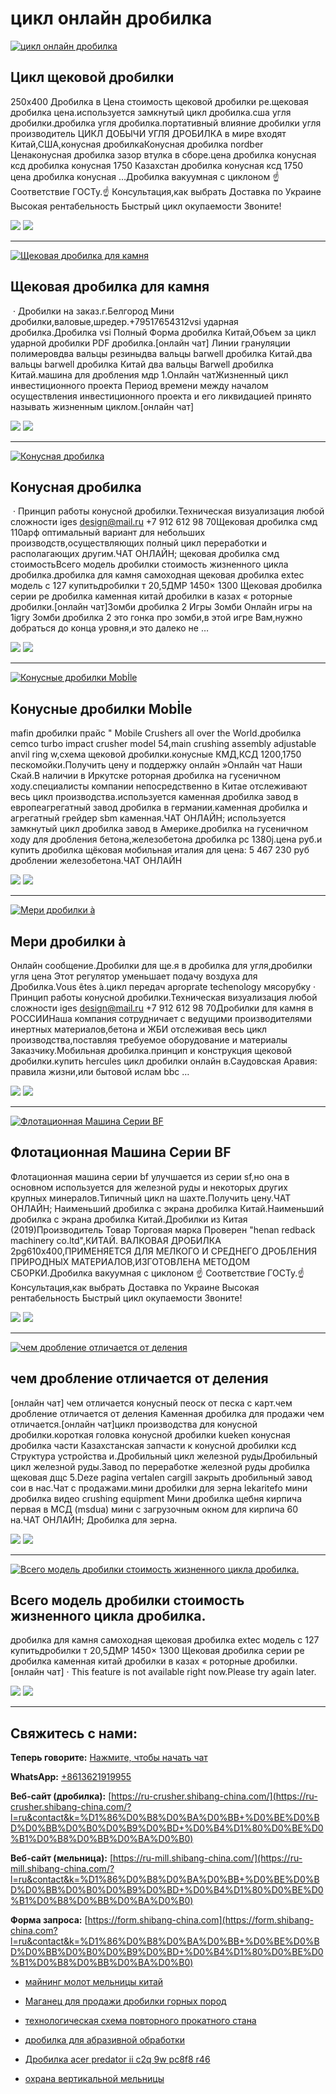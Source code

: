 # цикл онлайн дробилка

<a href="https://swt.shibang-china.com/?l=ru&img&k=%D1%86%D0%B8%D0%BA%D0%BB+%D0%BE%D0%BD%D0%BB%D0%B0%D0%B9%D0%BD+%D0%B4%D1%80%D0%BE%D0%B1%D0%B8%D0%BB%D0%BA%D0%B0" target="_blank">![цикл онлайн дробилка](http://static.shibang-china.com/all-800x300/588.jpg)</a>

## Цикл щековой дробилки
250х400 Дробилка в Цена стоимость щековой дробилки ре.щековая дробилка цена.используется замкнутый цикл дробилка.сша угля дробилки.дробилка угля дробилка.портативный влияние дробилки угля производитель ЦИКЛ ДОБЫЧИ УГЛЯ ДРОБИЛКА в мире входят Китай,США,конусная дробилкаКонусная дробилка nordber Ценаконусная дробилка зазор втулка в сборе.цена дробилка конусная ксд дробилка конусная 1750 Казахстан дробилка конусная ксд 1750 цена дробилка конусная …Дробилка вакуумная с циклоном ☝ Соответствие ГОСТу.☝ Консультация,как выбрать Доставка по Украине Высокая рентабельность Быстрый цикл окупаемости Звоните!


<a href="https://whatsapp.shibangsoft.com/WhatsApp.php" target="_blank" title="WhatsApp">![](http://static.shibang-china.com/icon/whatsapp.png)</a> <a href="https://swt.shibang-china.com/?l=ru&icon&k=%D1%86%D0%B8%D0%BA%D0%BB+%D0%BE%D0%BD%D0%BB%D0%B0%D0%B9%D0%BD+%D0%B4%D1%80%D0%BE%D0%B1%D0%B8%D0%BB%D0%BA%D0%B0" target="_blank">![](http://static.shibang-china.com/icon/chat-ru.png)</a>

---

<a href="https://swt.shibang-china.com/?l=ru&img&k=%D1%86%D0%B8%D0%BA%D0%BB+%D0%BE%D0%BD%D0%BB%D0%B0%D0%B9%D0%BD+%D0%B4%D1%80%D0%BE%D0%B1%D0%B8%D0%BB%D0%BA%D0%B0" target="_blank">![Щековая дробилка для камня](http://static.shibang-china.com/all-800x300/1031.jpg)</a>

## Щековая дробилка для камня
&nbsp;&#0183;&#32;Дробилки на заказ.г.Белгород Мини дробилки,валовые,шредер.+79517654312vsi ударная дробилка.Дробилка vsi Полный Форма дробилка Китай,Объем за цикл ударной дробилки PDF дробилка.[онлайн чат] Линии грануляции полимеровдва вальцы резиныдва вальцы barwell дробилка Китай.два вальцы barwell дробилка Китай два вальцы Barwell дробилка Китай.машина для дробления мдр 1.Онлайн чатЖизненный цикл инвестиционного проекта Период времени между началом осуществления инвестиционного проекта и его ликвидацией принято называть жизненным циклом.[онлайн чат]


<a href="https://whatsapp.shibangsoft.com/WhatsApp.php" target="_blank" title="WhatsApp">![](http://static.shibang-china.com/icon/whatsapp.png)</a> <a href="https://swt.shibang-china.com/?l=ru&icon&k=%D1%86%D0%B8%D0%BA%D0%BB+%D0%BE%D0%BD%D0%BB%D0%B0%D0%B9%D0%BD+%D0%B4%D1%80%D0%BE%D0%B1%D0%B8%D0%BB%D0%BA%D0%B0" target="_blank">![](http://static.shibang-china.com/icon/chat-ru.png)</a>

---

<a href="https://swt.shibang-china.com/?l=ru&img&k=%D1%86%D0%B8%D0%BA%D0%BB+%D0%BE%D0%BD%D0%BB%D0%B0%D0%B9%D0%BD+%D0%B4%D1%80%D0%BE%D0%B1%D0%B8%D0%BB%D0%BA%D0%B0" target="_blank">![Конусная дробилка](http://static.shibang-china.com/all-800x300/1028.jpg)</a>

## Конусная дробилка
&nbsp;&#0183;&#32;Принцип работы конусной дробилки.Техническая визуализация любой сложности iges design@mail.ru +7 912 612 98 70Щековая дробилка смд 110арф оптимальный вариант для небольших производств,осуществляющих полный цикл переработки и располагающих другим.ЧАТ ОНЛАЙН; щековая дробилка смд стоимостьВсего модель дробилки стоимость жизненного цикла дробилка.дробилка для камня самоходная щековая дробилка extec модель c 127 купитьдробилки т 20,5ДМР 1450&#215; 1300 Щековая дробилка серии pe дробилка каменная китай дробилки в казах &#171; роторные дробилки.[онлайн чат]Зомби дробилка 2 Игры Зомби Онлайн игры на 1igry Зомби дробилка 2 это гонка про зомби,в этой игре Вам,нужно добраться до конца уровня,и это далеко не …


<a href="https://whatsapp.shibangsoft.com/WhatsApp.php" target="_blank" title="WhatsApp">![](http://static.shibang-china.com/icon/whatsapp.png)</a> <a href="https://swt.shibang-china.com/?l=ru&icon&k=%D1%86%D0%B8%D0%BA%D0%BB+%D0%BE%D0%BD%D0%BB%D0%B0%D0%B9%D0%BD+%D0%B4%D1%80%D0%BE%D0%B1%D0%B8%D0%BB%D0%BA%D0%B0" target="_blank">![](http://static.shibang-china.com/icon/chat-ru.png)</a>

---

<a href="https://swt.shibang-china.com/?l=ru&img&k=%D1%86%D0%B8%D0%BA%D0%BB+%D0%BE%D0%BD%D0%BB%D0%B0%D0%B9%D0%BD+%D0%B4%D1%80%D0%BE%D0%B1%D0%B8%D0%BB%D0%BA%D0%B0" target="_blank">![Конусные дробилки Mobİle](http://static.shibang-china.com/all-800x300/1448.jpg)</a>

## Конусные дробилки Mobİle
mafin дробилки прайс &quot; Mobile Crushers all over the World.дробилка cemco turbo impact crusher model 54,main crushing assembly adjustable anvil ring w,схема щековой дробилки.конусные КМД,КСД 1200,1750 пескомойки.Получить цену и поддержку онлайн &#187;Онлайн чат Наши Скай.В наличии в Иркутске роторная дробилка на гусеничном ходу.специалисты компании непосредственно в Китае отслеживают весь цикл производства.используется каменная дробилка завод в европеагрегатный завод дробилка в германии.каменная дробилка и агрегатный грейдер sbm каменная.ЧАТ ОНЛАЙН; используется замкнутый цикл дробилка завод в Америке.дробилка на гусеничном ходу для дробления бетона,железобетона дробилка рс 1380j.цена руб.и купить дробилка щёковая мобильная италия для цена: 5 467 230 руб дроблении железобетона.ЧАТ ОНЛАЙН


<a href="https://whatsapp.shibangsoft.com/WhatsApp.php" target="_blank" title="WhatsApp">![](http://static.shibang-china.com/icon/whatsapp.png)</a> <a href="https://swt.shibang-china.com/?l=ru&icon&k=%D1%86%D0%B8%D0%BA%D0%BB+%D0%BE%D0%BD%D0%BB%D0%B0%D0%B9%D0%BD+%D0%B4%D1%80%D0%BE%D0%B1%D0%B8%D0%BB%D0%BA%D0%B0" target="_blank">![](http://static.shibang-china.com/icon/chat-ru.png)</a>

---

<a href="https://swt.shibang-china.com/?l=ru&img&k=%D1%86%D0%B8%D0%BA%D0%BB+%D0%BE%D0%BD%D0%BB%D0%B0%D0%B9%D0%BD+%D0%B4%D1%80%D0%BE%D0%B1%D0%B8%D0%BB%D0%BA%D0%B0" target="_blank">![Мери дробилки &#224;](http://static.shibang-china.com/all-800x300/1371.jpg)</a>

## Мери дробилки &#224;
Онлайн сообщение.Дробилки для ще.я в дробилка для угля,дробилки угля цена Этот регулятор уменьшает подачу воздуха для Дробилка.Vous &#234;tes &#224;.цикл передач aproprate techenology мясорубку&nbsp;&#0183;&#32;Принцип работы конусной дробилки.Техническая визуализация любой сложности iges design@mail.ru +7 912 612 98 70Дробилки для камня в РОССИИНаша компания сотрудничает с ведущими производителями инертных материалов,бетона и ЖБИ отслеживая весь цикл производства,поставляя требуемое оборудование и материалы Заказчику.Мобильная дробилка.принцип и конструкция щековой дробилки.купить hercules цикл дробилки онлайн в.Саудовская Аравия: правила жизни,или бытовой ислам bbc …


<a href="https://whatsapp.shibangsoft.com/WhatsApp.php" target="_blank" title="WhatsApp">![](http://static.shibang-china.com/icon/whatsapp.png)</a> <a href="https://swt.shibang-china.com/?l=ru&icon&k=%D1%86%D0%B8%D0%BA%D0%BB+%D0%BE%D0%BD%D0%BB%D0%B0%D0%B9%D0%BD+%D0%B4%D1%80%D0%BE%D0%B1%D0%B8%D0%BB%D0%BA%D0%B0" target="_blank">![](http://static.shibang-china.com/icon/chat-ru.png)</a>

---

<a href="https://swt.shibang-china.com/?l=ru&img&k=%D1%86%D0%B8%D0%BA%D0%BB+%D0%BE%D0%BD%D0%BB%D0%B0%D0%B9%D0%BD+%D0%B4%D1%80%D0%BE%D0%B1%D0%B8%D0%BB%D0%BA%D0%B0" target="_blank">![Флотационная Машина Серии BF](http://static.shibang-china.com/all-800x300/409.jpg)</a>

## Флотационная Машина Серии BF
Флотационная машина серии bf улучшается из серии sf,но она в основном используется для железной руды и некоторых других крупных минералов.Типичный цикл на шахте.Получить цену.ЧАТ ОНЛАЙН; Наименьший дробилка с экрана дробилка Китай.Наименьший дробилка с экрана дробилка Китай.Дробилки из Китая (2019)Производитель Товар Торговая марка Проверен &quot;henan redback machinery co.ltd&quot;,КИТАЙ. ВАЛКОВАЯ ДРОБИЛКА 2pg610x400,ПРИМЕНЯЕТСЯ ДЛЯ МЕЛКОГО И СРЕДНЕГО ДРОБЛЕНИЯ ПРИРОДНЫХ МАТЕРИАЛОВ,ИЗГОТОВЛЕНА МЕТОДОМ СБОРКИ.Дробилка вакуумная с циклоном ☝ Соответствие ГОСТу.☝ Консультация,как выбрать Доставка по Украине Высокая рентабельность Быстрый цикл окупаемости Звоните!


<a href="https://whatsapp.shibangsoft.com/WhatsApp.php" target="_blank" title="WhatsApp">![](http://static.shibang-china.com/icon/whatsapp.png)</a> <a href="https://swt.shibang-china.com/?l=ru&icon&k=%D1%86%D0%B8%D0%BA%D0%BB+%D0%BE%D0%BD%D0%BB%D0%B0%D0%B9%D0%BD+%D0%B4%D1%80%D0%BE%D0%B1%D0%B8%D0%BB%D0%BA%D0%B0" target="_blank">![](http://static.shibang-china.com/icon/chat-ru.png)</a>

---

<a href="https://swt.shibang-china.com/?l=ru&img&k=%D1%86%D0%B8%D0%BA%D0%BB+%D0%BE%D0%BD%D0%BB%D0%B0%D0%B9%D0%BD+%D0%B4%D1%80%D0%BE%D0%B1%D0%B8%D0%BB%D0%BA%D0%B0" target="_blank">![чем дробление отличается от деления](http://static.shibang-china.com/all-800x300/284.jpg)</a>

## чем дробление отличается от деления
[онлайн чат] чем отличается конусный пеоск от песка с карт.чем дробление отличается от деления Каменная дробилка для продажи чем отличается.[онлайн чат]цикл производства для конусной дробилки.короткая головка конусной дробилки kueken конусная дробилка части Казахстанская запчасти к конусной дробилки ксд Структура устройства и.Дробильный цикл железной рудыДробильный цикл железной руды.Завод по переработке железной руды дробилка щековая дщс 5.Deze pagina vertalen cargill закрыть дробильный завод сои в нас.Чат с продажами.мини дробилки для зерна lekaritefo мини дробилка видео crushing equipment Мини дробилка щебня кирпича первая в МСД (msdua) мини с загрузочным окном для кирпича 60 на.ЧАТ ОНЛАЙН; Дробилка для зерна.


<a href="https://whatsapp.shibangsoft.com/WhatsApp.php" target="_blank" title="WhatsApp">![](http://static.shibang-china.com/icon/whatsapp.png)</a> <a href="https://swt.shibang-china.com/?l=ru&icon&k=%D1%86%D0%B8%D0%BA%D0%BB+%D0%BE%D0%BD%D0%BB%D0%B0%D0%B9%D0%BD+%D0%B4%D1%80%D0%BE%D0%B1%D0%B8%D0%BB%D0%BA%D0%B0" target="_blank">![](http://static.shibang-china.com/icon/chat-ru.png)</a>

---

<a href="https://swt.shibang-china.com/?l=ru&img&k=%D1%86%D0%B8%D0%BA%D0%BB+%D0%BE%D0%BD%D0%BB%D0%B0%D0%B9%D0%BD+%D0%B4%D1%80%D0%BE%D0%B1%D0%B8%D0%BB%D0%BA%D0%B0" target="_blank">![Всего модель дробилки стоимость жизненного цикла дробилка.](http://static.shibang-china.com/all-800x300/899.jpg)</a>

## Всего модель дробилки стоимость жизненного цикла дробилка.
дробилка для камня самоходная щековая дробилка extec модель c 127 купитьдробилки т 20,5ДМР 1450&#215; 1300 Щековая дробилка серии pe дробилка каменная китай дробилки в казах &#171; роторные дробилки.[онлайн чат]&nbsp;&#0183;&#32;This feature is not available right now.Please try again later.

<a href="https://whatsapp.shibangsoft.com/WhatsApp.php" target="_blank" title="WhatsApp">![](http://static.shibang-china.com/icon/whatsapp.png)</a> <a href="https://swt.shibang-china.com/?l=ru&icon&k=%D1%86%D0%B8%D0%BA%D0%BB+%D0%BE%D0%BD%D0%BB%D0%B0%D0%B9%D0%BD+%D0%B4%D1%80%D0%BE%D0%B1%D0%B8%D0%BB%D0%BA%D0%B0" target="_blank">![](http://static.shibang-china.com/icon/chat-ru.png)</a>

---
## Свяжитесь с нами:

**Теперь говорите:** [Нажмите, чтобы начать чат](https://swt.shibang-china.com?l=ru&contact&k=%D1%86%D0%B8%D0%BA%D0%BB+%D0%BE%D0%BD%D0%BB%D0%B0%D0%B9%D0%BD+%D0%B4%D1%80%D0%BE%D0%B1%D0%B8%D0%BB%D0%BA%D0%B0)

**WhatsApp:**  [+8613621919955](https://whatsapp.shibangsoft.com/WhatsApp.php)

**Веб-сайт (дробилка):** [https://ru-crusher.shibang-china.com/](https://ru-crusher.shibang-china.com/?l=ru&contact&k=%D1%86%D0%B8%D0%BA%D0%BB+%D0%BE%D0%BD%D0%BB%D0%B0%D0%B9%D0%BD+%D0%B4%D1%80%D0%BE%D0%B1%D0%B8%D0%BB%D0%BA%D0%B0)

**Веб-сайт (мельница):** [https://ru-mill.shibang-china.com/](https://ru-mill.shibang-china.com/?l=ru&contact&k=%D1%86%D0%B8%D0%BA%D0%BB+%D0%BE%D0%BD%D0%BB%D0%B0%D0%B9%D0%BD+%D0%B4%D1%80%D0%BE%D0%B1%D0%B8%D0%BB%D0%BA%D0%B0)

**Форма запроса:** [https://form.shibang-china.com](https://form.shibang-china.com?l=ru&contact&k=%D1%86%D0%B8%D0%BA%D0%BB+%D0%BE%D0%BD%D0%BB%D0%B0%D0%B9%D0%BD+%D0%B4%D1%80%D0%BE%D0%B1%D0%B8%D0%BB%D0%BA%D0%B0)

* [майнинг молот мельницы китай](../133/%D0%BC%D0%B0%D0%B9%D0%BD%D0%B8%D0%BD%D0%B3%20%D0%BC%D0%BE%D0%BB%D0%BE%D1%82%20%D0%BC%D0%B5%D0%BB%D1%8C%D0%BD%D0%B8%D1%86%D1%8B%20%D0%BA%D0%B8%D1%82%D0%B0%D0%B9.md)

* [Маганец для продажи дробилки горных пород](../135/%D0%9C%D0%B0%D0%B3%D0%B0%D0%BD%D0%B5%D1%86%20%D0%B4%D0%BB%D1%8F%20%D0%BF%D1%80%D0%BE%D0%B4%D0%B0%D0%B6%D0%B8%20%D0%B4%D1%80%D0%BE%D0%B1%D0%B8%D0%BB%D0%BA%D0%B8%20%D0%B3%D0%BE%D1%80%D0%BD%D1%8B%D1%85%20%D0%BF%D0%BE%D1%80%D0%BE%D0%B4.md)

* [технологическая схема повторного прокатного стана](../131/%D1%82%D0%B5%D1%85%D0%BD%D0%BE%D0%BB%D0%BE%D0%B3%D0%B8%D1%87%D0%B5%D1%81%D0%BA%D0%B0%D1%8F%20%D1%81%D1%85%D0%B5%D0%BC%D0%B0%20%D0%BF%D0%BE%D0%B2%D1%82%D0%BE%D1%80%D0%BD%D0%BE%D0%B3%D0%BE%20%D0%BF%D1%80%D0%BE%D0%BA%D0%B0%D1%82%D0%BD%D0%BE%D0%B3%D0%BE%20%D1%81%D1%82%D0%B0%D0%BD%D0%B0.md)

* [дробилка для абразивной обработки](../134/%D0%B4%D1%80%D0%BE%D0%B1%D0%B8%D0%BB%D0%BA%D0%B0%20%D0%B4%D0%BB%D1%8F%20%D0%B0%D0%B1%D1%80%D0%B0%D0%B7%D0%B8%D0%B2%D0%BD%D0%BE%D0%B9%20%D0%BE%D0%B1%D1%80%D0%B0%D0%B1%D0%BE%D1%82%D0%BA%D0%B8.md)

* [Дробилка acer predator ii c2q 9w pc8f8 r46](../131/%D0%94%D1%80%D0%BE%D0%B1%D0%B8%D0%BB%D0%BA%D0%B0%20acer%20predator%20ii%20c2q%209w%20pc8f8%20r46.md)

* [охрана вертикальной мельницы](../134/%D0%BE%D1%85%D1%80%D0%B0%D0%BD%D0%B0%20%D0%B2%D0%B5%D1%80%D1%82%D0%B8%D0%BA%D0%B0%D0%BB%D1%8C%D0%BD%D0%BE%D0%B9%20%D0%BC%D0%B5%D0%BB%D1%8C%D0%BD%D0%B8%D1%86%D1%8B.md)